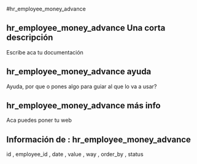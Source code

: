 #hr_employee_money_advance
## hr_employee_money_advance Una corta descripción
Escribe aca tu documentación

## hr_employee_money_advance ayuda
Ayuda, por que o pones algo para guiar al que lo va a usar?

## hr_employee_money_advance más info
Aca puedes poner tu web

## Información de : hr_employee_money_advance 
id , 
  employee_id , 
  date , 
  value , 
  way , 
  order_by , 
  status 
  